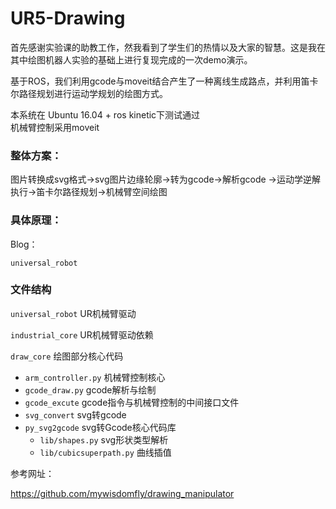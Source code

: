 # UR5-Drawing

首先感谢实验课的助教工作，然我看到了学生们的热情以及大家的智慧。这是我在其中绘图机器人实验的基础上进行复现完成的一次demo演示。

基于ROS，我们利用gcode与moveit结合产生了一种离线生成路点，并利用笛卡尔路径规划进行运动学规划的绘图方式。


本系统在 Ubuntu 16.04 + ros kinetic下测试通过  
机械臂控制采用moveit  
 

### 整体方案：
图片转换成svg格式->svg图片边缘轮廓->转为gcode->解析gcode ->运动学逆解执行->笛卡尔路径规划->机械臂空间绘图

 

### 具体原理：

Blog：

`universal_robot`



### 文件结构
`universal_robot` UR机械臂驱动 

`industrial_core` UR机械臂驱动依赖 

`draw_core` 绘图部分核心代码

- `arm_controller.py` 机械臂控制核心
- `gcode_draw.py` gcode解析与绘制
- `gcode_excute` gcode指令与机械臂控制的中间接口文件
- `svg_convert` svg转gcode
- `py_svg2gcode` svg转Gcode核心代码库
  - `lib/shapes.py` svg形状类型解析
  - `lib/cubicsuperpath.py` 曲线插值

参考网址：

https://github.com/mywisdomfly/drawing_manipulator

